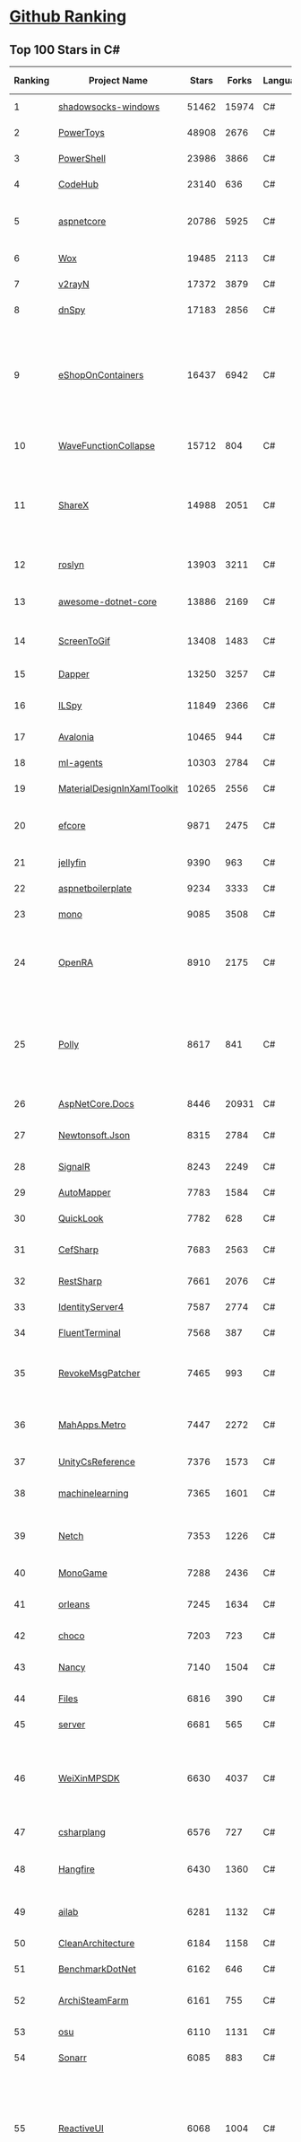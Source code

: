 [Github Ranking](../README.md)
==========

## Top 100 Stars in C\#

| Ranking | Project Name | Stars | Forks | Language | Open Issues | Description | Last Commit |
| ------- | ------------ | ----- | ----- | -------- | ----------- | ----------- | ----------- |
| 1 | [shadowsocks-windows](https://github.com/shadowsocks/shadowsocks-windows) | 51462 | 15974 | C# | 33 | If you want to keep a secret, you must also hide it from yourself. | 2021-01-25T06:58:30Z |
| 2 | [PowerToys](https://github.com/microsoft/PowerToys) | 48908 | 2676 | C# | 1296 | Windows system utilities to maximize productivity | 2021-01-25T23:21:26Z |
| 3 | [PowerShell](https://github.com/PowerShell/PowerShell) | 23986 | 3866 | C# | 2898 | PowerShell for every system! | 2021-01-26T01:50:56Z |
| 4 | [CodeHub](https://github.com/CodeHubApp/CodeHub) | 23140 | 636 | C# | 234 | CodeHub is an iOS application written using Xamarin | 2020-10-20T21:33:04Z |
| 5 | [aspnetcore](https://github.com/dotnet/aspnetcore) | 20786 | 5925 | C# | 2434 | ASP.NET Core is a cross-platform .NET framework for building modern cloud-based web applications on Windows, Mac, or Linux. | 2021-01-26T02:58:32Z |
| 6 | [Wox](https://github.com/Wox-launcher/Wox) | 19485 | 2113 | C# | 547 | Launcher for Windows, an alternative to Alfred and Launchy. | 2021-01-25T05:17:14Z |
| 7 | [v2rayN](https://github.com/2dust/v2rayN) | 17372 | 3879 | C# | 317 | None | 2021-01-23T09:30:35Z |
| 8 | [dnSpy](https://github.com/dnSpy/dnSpy) | 17183 | 2856 | C# | 185 | .NET debugger and assembly editor | 2020-12-20T23:55:15Z |
| 9 | [eShopOnContainers](https://github.com/dotnet-architecture/eShopOnContainers) | 16437 | 6942 | C# | 49 | Cross-platform .NET sample microservices and container based application that runs on Linux Windows and macOS. Powered by .NET 5, Docker Containers and Azure Kubernetes Services. Supports Visual Studio, VS for Mac and CLI based environments with Docker CLI, dotnet CLI, VS Code or any other code editor. | 2021-01-25T10:29:34Z |
| 10 | [WaveFunctionCollapse](https://github.com/mxgmn/WaveFunctionCollapse) | 15712 | 804 | C# | 0 | Bitmap & tilemap generation from a single example with the help of ideas from quantum mechanics | 2021-01-13T16:23:37Z |
| 11 | [ShareX](https://github.com/ShareX/ShareX) | 14988 | 2051 | C# | 504 | ShareX is a free and open source program that lets you capture or record any area of your screen and share it with a single press of a key. It also allows uploading images, text or other types of files to many supported destinations you can choose from. | 2021-01-25T18:36:50Z |
| 12 | [roslyn](https://github.com/dotnet/roslyn) | 13903 | 3211 | C# | 8248 | The Roslyn .NET compiler provides C# and Visual Basic languages with rich code analysis APIs. | 2021-01-26T02:58:23Z |
| 13 | [awesome-dotnet-core](https://github.com/thangchung/awesome-dotnet-core) | 13886 | 2169 | C# | 104 | :honeybee: A collection of awesome .NET core libraries, tools, frameworks and software | 2021-01-24T14:56:55Z |
| 14 | [ScreenToGif](https://github.com/NickeManarin/ScreenToGif) | 13408 | 1483 | C# | 148 | 🎬 ScreenToGif allows you to record a selected area of your screen, edit and save it as a gif or video. | 2021-01-23T20:42:43Z |
| 15 | [Dapper](https://github.com/StackExchange/Dapper) | 13250 | 3257 | C# | 481 | Dapper - a simple object mapper for .Net | 2021-01-23T23:49:04Z |
| 16 | [ILSpy](https://github.com/icsharpcode/ILSpy) | 11849 | 2366 | C# | 168 | .NET Decompiler with support for PDB generation, ReadyToRun, Metadata (&more) - cross-platform! | 2021-01-25T23:43:05Z |
| 17 | [Avalonia](https://github.com/AvaloniaUI/Avalonia) | 10465 | 944 | C# | 1039 | A cross platform XAML framework for .NET | 2021-01-25T23:06:27Z |
| 18 | [ml-agents](https://github.com/Unity-Technologies/ml-agents) | 10303 | 2784 | C# | 170 | Unity Machine Learning Agents Toolkit | 2021-01-26T01:11:53Z |
| 19 | [MaterialDesignInXamlToolkit](https://github.com/MaterialDesignInXAML/MaterialDesignInXamlToolkit) | 10265 | 2556 | C# | 310 | Google's Material Design in XAML & WPF, for C# & VB.Net.  | 2021-01-25T00:44:12Z |
| 20 | [efcore](https://github.com/dotnet/efcore) | 9871 | 2475 | C# | 1433 | EF Core is a modern object-database mapper for .NET. It supports LINQ queries, change tracking, updates, and schema migrations. | 2021-01-26T00:35:33Z |
| 21 | [jellyfin](https://github.com/jellyfin/jellyfin) | 9390 | 963 | C# | 547 | The Free Software Media System | 2021-01-25T21:08:37Z |
| 22 | [aspnetboilerplate](https://github.com/aspnetboilerplate/aspnetboilerplate) | 9234 | 3333 | C# | 175 | ASP.NET Boilerplate - Web Application Framework | 2021-01-25T19:07:39Z |
| 23 | [mono](https://github.com/mono/mono) | 9085 | 3508 | C# | 1940 | Mono open source ECMA CLI, C# and .NET implementation. | 2021-01-25T22:51:31Z |
| 24 | [OpenRA](https://github.com/OpenRA/OpenRA) | 8910 | 2175 | C# | 1708 | Open Source real-time strategy game engine for early Westwood games such as Command & Conquer: Red Alert written in C# using SDL and OpenGL. Runs on Windows, Linux, *BSD and Mac OS X. | 2021-01-26T02:00:48Z |
| 25 | [Polly](https://github.com/App-vNext/Polly) | 8617 | 841 | C# | 56 | Polly is a .NET resilience and transient-fault-handling library that allows developers to express policies such as Retry, Circuit Breaker, Timeout, Bulkhead Isolation, and Fallback in a fluent and thread-safe manner. From version 6.0.1, Polly targets .NET Standard 1.1 and 2.0+. | 2021-01-25T17:10:33Z |
| 26 | [AspNetCore.Docs](https://github.com/dotnet/AspNetCore.Docs) | 8446 | 20931 | C# | 552 | Documentation for ASP.NET Core | 2021-01-26T01:55:02Z |
| 27 | [Newtonsoft.Json](https://github.com/JamesNK/Newtonsoft.Json) | 8315 | 2784 | C# | 531 | Json.NET is a popular high-performance JSON framework for .NET | 2021-01-17T05:23:22Z |
| 28 | [SignalR](https://github.com/SignalR/SignalR) | 8243 | 2249 | C# | 79 | Incredibly simple real-time web for .NET | 2021-01-23T02:50:52Z |
| 29 | [AutoMapper](https://github.com/AutoMapper/AutoMapper) | 7783 | 1584 | C# | 3 | A convention-based object-object mapper in .NET.  | 2021-01-25T16:55:54Z |
| 30 | [QuickLook](https://github.com/QL-Win/QuickLook) | 7782 | 628 | C# | 303 | Bring macOS “Quick Look” feature to Windows | 2021-01-24T17:13:46Z |
| 31 | [CefSharp](https://github.com/cefsharp/CefSharp) | 7683 | 2563 | C# | 49 | .NET (WPF and Windows Forms) bindings for the Chromium Embedded Framework | 2021-01-22T18:32:48Z |
| 32 | [RestSharp](https://github.com/restsharp/RestSharp) | 7661 | 2076 | C# | 23 | Simple REST and HTTP API Client for .NET | 2021-01-01T20:55:12Z |
| 33 | [IdentityServer4](https://github.com/IdentityServer/IdentityServer4) | 7587 | 2774 | C# | 33 | OpenID Connect and OAuth 2.0 Framework for ASP.NET Core | 2021-01-26T00:55:05Z |
| 34 | [FluentTerminal](https://github.com/felixse/FluentTerminal) | 7568 | 387 | C# | 178 | A Terminal Emulator based on UWP and web technologies. | 2021-01-19T17:43:20Z |
| 35 | [RevokeMsgPatcher](https://github.com/huiyadanli/RevokeMsgPatcher) | 7465 | 993 | C# | 17 | :trollface: A hex editor for WeChat/QQ/TIM - PC版微信/QQ/TIM防撤回补丁（我已经看到了，撤回也没用了） | 2021-01-25T16:29:01Z |
| 36 | [MahApps.Metro](https://github.com/MahApps/MahApps.Metro) | 7447 | 2272 | C# | 80 | A framework that allows developers to cobble together a better UI for their own WPF applications with minimal effort. | 2021-01-21T10:12:19Z |
| 37 | [UnityCsReference](https://github.com/Unity-Technologies/UnityCsReference) | 7376 | 1573 | C# | 3 | Unity C# reference source code | 2020-10-15T05:19:50Z |
| 38 | [machinelearning](https://github.com/dotnet/machinelearning) | 7365 | 1601 | C# | 418 | ML.NET is an open source and cross-platform machine learning framework for .NET. | 2021-01-22T21:53:47Z |
| 39 | [Netch](https://github.com/NetchX/Netch) | 7353 | 1226 | C# | 6 | Game network accelerator. Support Socks5, Shadowsocks, ShadowsocksR, Trojan, VMess, VLess proxies. UDP NAT FullCone | 2021-01-25T17:02:03Z |
| 40 | [MonoGame](https://github.com/MonoGame/MonoGame) | 7288 | 2436 | C# | 733 | One framework for creating powerful cross-platform games. | 2021-01-25T18:17:34Z |
| 41 | [orleans](https://github.com/dotnet/orleans) | 7245 | 1634 | C# | 590 | Orleans is a cross-platform framework for building distributed applications with .NET | 2021-01-23T16:51:53Z |
| 42 | [choco](https://github.com/chocolatey/choco) | 7203 | 723 | C# | 773 | Chocolatey - the package manager for Windows | 2021-01-21T12:38:04Z |
| 43 | [Nancy](https://github.com/NancyFx/Nancy) | 7140 | 1504 | C# | 222 | Lightweight, low-ceremony, framework for building HTTP based services on .Net and Mono | 2021-01-24T13:28:09Z |
| 44 | [Files](https://github.com/files-community/Files) | 6816 | 390 | C# | 338 | A modern file explorer that pushes the boundaries of the platform. | 2021-01-26T02:51:36Z |
| 45 | [server](https://github.com/bitwarden/server) | 6681 | 565 | C# | 175 | The core infrastructure backend (API, database, Docker, etc). | 2021-01-25T22:34:15Z |
| 46 | [WeiXinMPSDK](https://github.com/JeffreySu/WeiXinMPSDK) | 6630 | 4037 | C# | 122 | 微信公众平台SDK Senparc.Weixin for C#，支持.NET Framework及.NET Core。已支持微信公众号、小程序、小游戏、企业号、企业微信、开放平台、微信支付、JSSDK、微信周边等全平台。 WeChat SDK for C#. | 2021-01-23T18:39:11Z |
| 47 | [csharplang](https://github.com/dotnet/csharplang) | 6576 | 727 | C# | 493 | The official repo for the design of the C# programming language | 2021-01-25T19:08:12Z |
| 48 | [Hangfire](https://github.com/HangfireIO/Hangfire) | 6430 | 1360 | C# | 576 | An easy way to perform background job processing in your .NET and .NET Core applications. No Windows Service or separate process required | 2021-01-21T12:43:44Z |
| 49 | [ailab](https://github.com/microsoft/ailab) | 6281 | 1132 | C# | 55 | Experience, Learn and Code the latest breakthrough innovations with Microsoft AI | 2020-08-26T18:52:40Z |
| 50 | [CleanArchitecture](https://github.com/ardalis/CleanArchitecture) | 6184 | 1158 | C# | 7 | A starting point for Clean Architecture with ASP.NET Core | 2020-12-10T16:34:41Z |
| 51 | [BenchmarkDotNet](https://github.com/dotnet/BenchmarkDotNet) | 6162 | 646 | C# | 110 | Powerful .NET library for benchmarking | 2021-01-25T13:08:22Z |
| 52 | [ArchiSteamFarm](https://github.com/JustArchiNET/ArchiSteamFarm) | 6161 | 755 | C# | 1 | C# application with primary purpose of idling Steam cards from multiple accounts simultaneously. | 2021-01-26T02:28:51Z |
| 53 | [osu](https://github.com/ppy/osu) | 6110 | 1131 | C# | 1098 | rhythm is just a *click* away! | 2021-01-25T22:46:22Z |
| 54 | [Sonarr](https://github.com/Sonarr/Sonarr) | 6085 | 883 | C# | 153 | Smart PVR for newsgroup and bittorrent users. | 2021-01-25T23:54:37Z |
| 55 | [ReactiveUI](https://github.com/reactiveui/ReactiveUI) | 6068 | 1004 | C# | 87 | An advanced, composable, functional reactive model-view-viewmodel framework for all .NET platforms that is inspired by functional reactive programming. ReactiveUI allows you to  abstract mutable state away from your user interfaces, express the idea around a feature in one readable place and improve the testability of your application. | 2021-01-26T01:27:22Z |
| 56 | [maui](https://github.com/dotnet/maui) | 5971 | 241 | C# | 55 | .NET MAUI is the .NET Multi-platform App UI, a framework for building native device applications spanning mobile, tablet, and desktop. | 2021-01-20T01:23:08Z |
| 57 | [FluentValidation](https://github.com/FluentValidation/FluentValidation) | 5949 | 946 | C# | 33 | A popular .NET validation library for building strongly-typed validation rules. | 2021-01-24T14:41:44Z |
| 58 | [Ocelot](https://github.com/ThreeMammals/Ocelot) | 5918 | 1240 | C# | 453 | .NET core API Gateway | 2021-01-06T15:27:45Z |
| 59 | [MediatR](https://github.com/jbogard/MediatR) | 5881 | 770 | C# | 34 | Simple, unambitious mediator implementation in .NET | 2021-01-06T14:52:26Z |
| 60 | [duplicati](https://github.com/duplicati/duplicati) | 5784 | 624 | C# | 780 | Store securely encrypted backups in the cloud! | 2021-01-24T18:25:00Z |
| 61 | [Mvc](https://github.com/aspnet/Mvc) | 5736 | 2231 | C# | 0 | [Archived] ASP.NET Core MVC is a model view controller framework for building dynamic web sites with clean separation of concerns, including the merged MVC, Web API, and Web Pages w/ Razor. Project moved to https://github.com/aspnet/AspNetCore | 2018-11-28T21:40:17Z |
| 62 | [nopCommerce](https://github.com/nopSolutions/nopCommerce) | 5707 | 3388 | C# | 293 | The most popular open-source eCommerce shopping cart solution based on ASP.NET Core | 2021-01-25T18:01:22Z |
| 63 | [Locale-Emulator](https://github.com/xupefei/Locale-Emulator) | 5571 | 521 | C# | 213 | Yet Another System Region and Language Simulator | 2020-11-14T16:57:07Z |
| 64 | [Captura](https://github.com/MathewSachin/Captura) | 5531 | 946 | C# | 114 | Capture Screen, Audio, Cursor, Mouse Clicks and Keystrokes | 2020-08-16T15:25:25Z |
| 65 | [LiteDB](https://github.com/mbdavid/LiteDB) | 5518 | 845 | C# | 383 | LiteDB - A .NET NoSQL Document Store in a single data file - https://www.litedb.org | 2021-01-22T15:56:13Z |
| 66 | [abp](https://github.com/abpframework/abp) | 5507 | 1698 | C# | 544 | Open Source Web Application Framework for ASP.NET Core | 2021-01-26T02:44:11Z |
| 67 | [eShopOnWeb](https://github.com/dotnet-architecture/eShopOnWeb) | 5496 | 2574 | C# | 29 | Sample ASP.NET Core 5.0 reference application, powered by Microsoft, demonstrating a layered application architecture with monolithic deployment model. Download the eBook PDF from docs folder. | 2021-01-12T14:14:50Z |
| 68 | [gitextensions](https://github.com/gitextensions/gitextensions) | 5413 | 1621 | C# | 935 | Git Extensions is a standalone UI tool for managing git repositories. It also integrates with Windows Explorer and Microsoft Visual Studio (2015/2017/2019). | 2021-01-26T01:57:44Z |
| 69 | [practical-aspnetcore](https://github.com/dodyg/practical-aspnetcore) | 5396 | 669 | C# | 140 | Practical samples of ASP.NET Core 2.1, 2.2, 3.1, and 5.0 projects you can use. Readme contains explanations on all projects. | 2021-01-14T08:26:56Z |
| 70 | [Electron.NET](https://github.com/ElectronNET/Electron.NET) | 5389 | 507 | C# | 63 | :electron: Build cross platform desktop apps with ASP.NET Core (Razor Pages, MVC, Blazor). | 2021-01-25T18:19:01Z |
| 71 | [VFSForGit](https://github.com/microsoft/VFSForGit) | 5363 | 422 | C# | 299 | Virtual File System for Git: Enable Git at Enterprise Scale | 2021-01-19T19:46:25Z |
| 72 | [blockchain](https://github.com/dvf/blockchain) | 5353 | 2159 | C# | 84 | A simple Blockchain in Python | 2021-01-25T07:14:40Z |
| 73 | [AssetStudio](https://github.com/Perfare/AssetStudio) | 5293 | 942 | C# | 48 | AssetStudio is a tool for exploring, extracting and exporting assets and assetbundles. | 2021-01-15T01:33:03Z |
| 74 | [docker-lambda](https://github.com/lambci/docker-lambda) | 5267 | 394 | C# | 36 | Docker images and test runners that replicate the live AWS Lambda environment | 2020-12-19T13:30:20Z |
| 75 | [Humanizer](https://github.com/Humanizr/Humanizer) | 5237 | 746 | C# | 163 | Humanizer meets all your .NET needs for manipulating and displaying strings, enums, dates, times, timespans, numbers and quantities | 2021-01-25T12:55:09Z |
| 76 | [Jackett](https://github.com/Jackett/Jackett) | 5221 | 736 | C# | 343 | API Support for your favorite torrent trackers | 2021-01-26T02:54:52Z |
| 77 | [winsw](https://github.com/winsw/winsw) | 5214 | 881 | C# | 83 | A wrapper executable that can run any executable as a Windows service, in a permissive license. | 2021-01-25T15:00:20Z |
| 78 | [Xamarin.Forms](https://github.com/xamarin/Xamarin.Forms) | 5099 | 1861 | C# | 2992 | Xamarin.Forms Official Home | 2021-01-26T02:40:46Z |
| 79 | [mRemoteNG](https://github.com/mRemoteNG/mRemoteNG) | 4989 | 864 | C# | 620 | mRemoteNG is the next generation of mRemote, open source, tabbed, multi-protocol, remote connections manager. | 2021-01-06T15:56:58Z |
| 80 | [wpf](https://github.com/dotnet/wpf) | 4897 | 666 | C# | 738 | WPF is a .NET Core UI framework for building Windows desktop applications. | 2021-01-25T03:28:06Z |
| 81 | [NLog](https://github.com/NLog/NLog) | 4877 | 1205 | C# | 140 | NLog - Advanced and Structured Logging for Various .NET Platforms | 2021-01-25T21:09:55Z |
| 82 | [de4dot](https://github.com/de4dot/de4dot) | 4877 | 1546 | C# | 9 | .NET deobfuscator and unpacker. | 2020-08-29T08:14:56Z |
| 83 | [Radarr](https://github.com/Radarr/Radarr) | 4875 | 632 | C# | 294 | A fork of Sonarr to work with movies à la Couchpotato. | 2021-01-26T02:31:13Z |
| 84 | [ServiceStack](https://github.com/ServiceStack/ServiceStack) | 4858 | 1582 | C# | 35 | Thoughtfully architected, obscenely fast, thoroughly enjoyable web services for all | 2021-01-25T10:14:15Z |
| 85 | [gui.cs](https://github.com/migueldeicaza/gui.cs) | 4856 | 382 | C# | 114 | Console-based user interface toolkit for .NET applications. | 2021-01-25T14:34:06Z |
| 86 | [Entitas-CSharp](https://github.com/sschmid/Entitas-CSharp) | 4824 | 912 | C# | 168 | Entitas is a super fast Entity Component System (ECS) Framework specifically made for C# and Unity | 2021-01-22T11:10:01Z |
| 87 | [runtime](https://github.com/dotnet/runtime) | 4808 | 1696 | C# | 6888 | .NET is a cross-platform runtime for cloud, mobile, desktop, and IoT apps. | 2021-01-26T02:45:57Z |
| 88 | [OrchardCore](https://github.com/OrchardCMS/OrchardCore) | 4794 | 1672 | C# | 958 | Orchard Core is an open-source modular and multi-tenant application framework built with ASP.NET Core, and a content management system (CMS) built on top of that framework. | 2021-01-26T02:20:38Z |
| 89 | [UniRx](https://github.com/neuecc/UniRx) | 4791 | 689 | C# | 197 | Reactive Extensions for Unity | 2020-11-08T19:51:46Z |
| 90 | [reactive](https://github.com/dotnet/reactive) | 4754 | 590 | C# | 48 | The Reactive Extensions for .NET | 2021-01-25T07:16:31Z |
| 91 | [refit](https://github.com/reactiveui/refit) | 4654 | 519 | C# | 167 | The automatic type-safe REST library for .NET Core, Xamarin and .NET. Heavily inspired by Square's Retrofit library, Refit turns your REST API into a live interface. | 2021-01-25T15:41:26Z |
| 92 | [Live-Charts](https://github.com/Live-Charts/Live-Charts) | 4642 | 1236 | C# | 495 | Simple, flexible, interactive & powerful charts, maps and gauges for .Net | 2020-11-19T01:58:18Z |
| 93 | [StackExchange.Redis](https://github.com/StackExchange/StackExchange.Redis) | 4595 | 1311 | C# | 245 | General purpose redis client | 2021-01-20T15:37:03Z |
| 94 | [graphql-dotnet](https://github.com/graphql-dotnet/graphql-dotnet) | 4581 | 744 | C# | 173 | GraphQL for .NET | 2021-01-26T00:13:43Z |
| 95 | [ImageSharp](https://github.com/SixLabors/ImageSharp) | 4540 | 577 | C# | 54 | :camera: A modern, cross-platform, 2D Graphics library for .NET | 2021-01-25T20:04:30Z |
| 96 | [SparkleShare](https://github.com/hbons/SparkleShare) | 4515 | 591 | C# | 132 | Share and collaborate by syncing with any Git repository instantly. Linux, macOS, and Windows. | 2020-11-30T17:39:10Z |
| 97 | [EquinoxProject](https://github.com/EduardoPires/EquinoxProject) | 4507 | 1259 | C# | 17 | Full ASP.NET Core 3.1 application with DDD, CQRS and Event Sourcing concepts | 2020-11-02T08:10:19Z |
| 98 | [CAP](https://github.com/dotnetcore/CAP) | 4472 | 893 | C# | 7 | Distributed transaction solution in micro-service base on eventually consistency, also an eventbus with Outbox pattern | 2021-01-14T01:04:40Z |
| 99 | [uno](https://github.com/unoplatform/uno) | 4435 | 385 | C# | 868 | Build Mobile, Desktop and WebAssembly apps with C# and XAML. Today. Open source and professionally supported. | 2021-01-26T02:46:21Z |
| 100 | [Lean](https://github.com/QuantConnect/Lean) | 4432 | 2064 | C# | 387 | Lean Algorithmic Trading Engine by QuantConnect (C#, Python, F#) | 2021-01-25T22:55:48Z |

